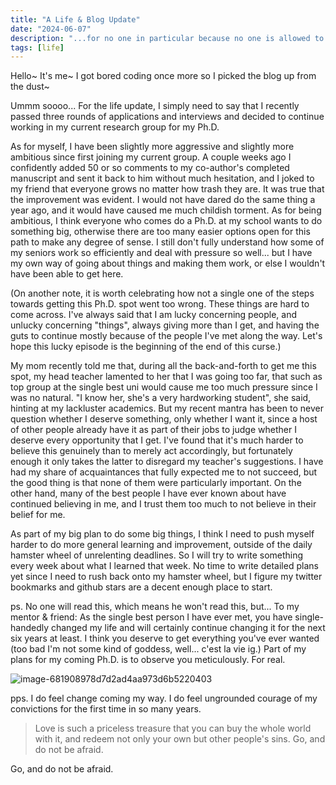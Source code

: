 ```yaml
---
title: "A Life & Blog Update"
date: "2024-06-07"
description: "...for no one in particular because no one is allowed to read this anyway."
tags: [life]
---
```


Hello~ It's me~ I got bored coding once more so I picked the blog up from the dust~

Ummm soooo... For the life update, I simply need to say that I recently passed three rounds of applications and interviews and decided to continue working in my current research group for my Ph.D.

As for myself, I have been slightly more aggressive and slightly more ambitious since first joining my current group. A couple weeks ago I confidently added 50 or so comments to my co-author's completed manuscript and sent it back to him without much hesitation, and I joked to my friend that everyone grows no matter how trash they are. It was true that the improvement was evident. I would not have dared do the same thing a year ago, and it would have caused me much childish torment. As for being ambitious, I think everyone who comes do a Ph.D. at my school wants to do something big, otherwise there are too many easier options open for this path to make any degree of sense. I still don't fully understand how some of my seniors work so efficiently and deal with pressure so well... but I have my own way of going about things and making them work, or else I wouldn't have been able to get here.

(On another note, it is worth celebrating how not a single one of the steps towards getting this Ph.D. spot went too wrong. These things are hard to come across. I've always said that I am lucky concerning people, and unlucky concerning "things", always giving more than I get, and having the guts to continue mostly because of the people I've met along the way. Let's hope this lucky episode is the beginning of the end of this curse.)

My mom recently told me that, during all the back-and-forth to get me this spot, my head teacher lamented to her that I was going too far, that such as top group at the single best uni would cause me too much pressure since I was no natural. "I know her, she's a very hardworking student", she said, hinting at my lackluster academics. But my recent mantra has been to never question whether I deserve something, only whether I want it, since a host of other people already have it as part of their jobs to judge whether I deserve every opportunity that I get. I've found that it's much harder to believe this genuinely than to merely act accordingly, but fortunately enough it only takes the latter to disregard my teacher's suggestions. I have had my share of acquaintances that fully expected me to not succeed, but the good thing is that none of them were particularly important. On the other hand, many of the best people I have ever known about have continued believing in me, and I trust them too much to not believe in their belief for me.

As part of my big plan to do some big things, I think I need to push myself harder to do more general learning and improvement, outside of the daily hamster wheel of unrelenting deadlines. So I will try to write something every week about what I learned that week. No time to write detailed plans yet since I need to rush back onto my hamster wheel, but I figure my twitter bookmarks and github stars are a decent enough place to start.

ps. No one will read this, which means he won't read this, but... To my mentor & friend: As the single best person I have ever met, you have single-handedly changed my life and will certainly continue changing it for the next six years at least. I think you deserve to get everything you've ever wanted (too bad I'm not some kind of goddess, well... c'est la vie ig.) Part of my plans for my coming Ph.D. is to observe you meticulously. For real. 

![image-681908978d7d2ad4aa973d6b5220403](images/681908978d7d2ad4aa973d6b5220403.png)

pps. I do feel change coming my way. I do feel ungrounded courage of my convictions for the first time in so many years.

> Love is such a priceless treasure that you can buy the whole world with it, and redeem not only your own but other people's sins. Go, and do not be afraid.

Go, and do not be afraid.
